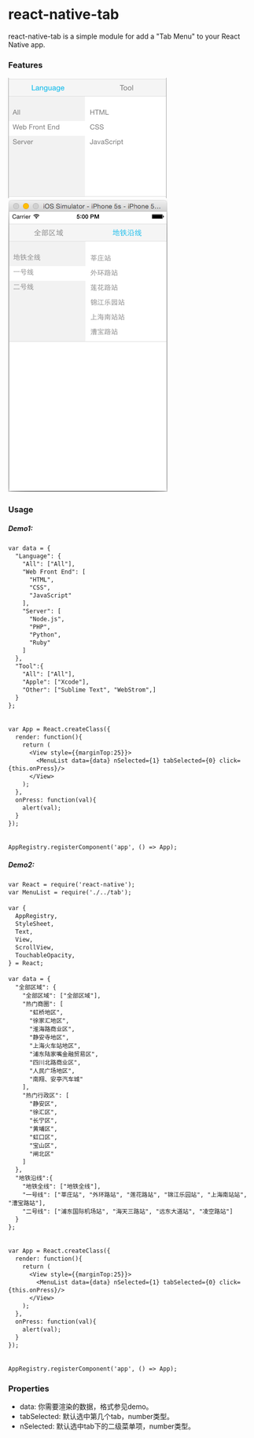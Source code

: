 # react-native-tab
react-native-tab is a simple module for add a "Tab Menu" to your React Native app.

### Features
![](1.png)       
![](3.png)       

### Usage
##### Demo1:

    var data = {
      "Language": {
        "All": ["All"],
        "Web Front End": [
          "HTML",
          "CSS",
          "JavaScript"
        ],
        "Server": [
          "Node.js",
          "PHP",
          "Python",
          "Ruby"
        ]
      },
      "Tool":{
        "All": ["All"],
        "Apple": ["Xcode"],
        "Other": ["Sublime Text", "WebStrom",]
      }
    };
    
    
    var App = React.createClass({
      render: function(){
        return (
          <View style={{marginTop:25}}>
            <MenuList data={data} nSelected={1} tabSelected={0} click={this.onPress}/>
          </View>
        );
      },
      onPress: function(val){
        alert(val);
      }
    });
    
    
    AppRegistry.registerComponent('app', () => App);


##### Demo2:

    var React = require('react-native');
    var MenuList = require('./../tab');
    
    var {
      AppRegistry,
      StyleSheet,
      Text,
      View,
      ScrollView,
      TouchableOpacity,
    } = React;
    
    var data = {
      "全部区域": {
        "全部区域": ["全部区域"],
        "热门商圈": [
          "虹桥地区",
          "徐家汇地区",
          "淮海路商业区",
          "静安寺地区",
          "上海火车站地区",
          "浦东陆家嘴金融贸易区",
          "四川北路商业区",
          "人民广场地区",
          "南翔、安亭汽车城"
        ],
        "热门行政区": [
          "静安区",
          "徐汇区",
          "长宁区",
          "黄埔区",
          "虹口区",
          "宝山区",
          "闸北区"
        ]
      },
      "地铁沿线":{
        "地铁全线": ["地铁全线"],
        "一号线": ["莘庄站", "外环路站", "莲花路站", "锦江乐园站", "上海南站站", "漕宝路站"],
        "二号线": ["浦东国际机场站", "海天三路站", "远东大道站", "凌空路站"]
      }
    };
    
    
    var App = React.createClass({
      render: function(){
        return (
          <View style={{marginTop:25}}>
            <MenuList data={data} nSelected={1} tabSelected={0} click={this.onPress}/>
          </View>
        );
      },
      onPress: function(val){
        alert(val);
      }
    });
    
    
    AppRegistry.registerComponent('app', () => App);

### Properties
    
+ data: 你需要渲染的数据，格式参见demo。
+ tabSelected: 默认选中第几个tab，number类型。
+ nSelected: 默认选中tab下的二级菜单项，number类型。